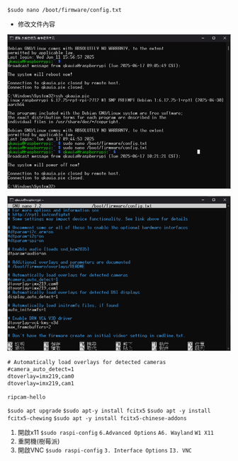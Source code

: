 <!-- markdownlint-disable -->

`$sudo nano /boot/firmware/config.txt`

- 修改文件內容

![20250617104922](https://raw.githubusercontent.com/qkauia-guy/note_pic/main/20250617104922.png)

![20250617145918](https://raw.githubusercontent.com/qkauia-guy/note_pic/main/20250617145918.png)

```
# Automatically load overlays for detected cameras
#camera_auto_detect=1
dtoverlay=imx219,cam0
dtoverlay=imx219,cam1
```

```ripcam-hello```

`$sudo apt upgrade`
`$sudo apt-y install fcitx5`
`$sudo apt -y install fcitx5-chewing`
`$sudo apt -y install fcitx5-chinese-addons`

1. 開啟x11
`$sudo raspi-config`
`6.Advanced Options`
`A6. Wayland`
`W1 X11`
2. 重開機(樹莓派)
3. 開啟VNC
`$sudo raspi-config`
`3. Interface Options`
`I3. VNC`